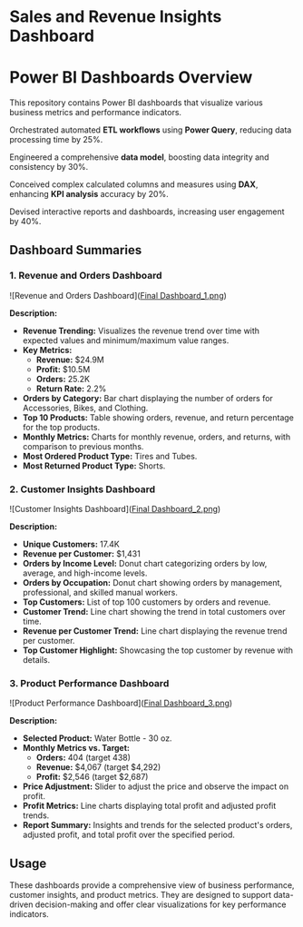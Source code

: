 # Sales and Revenue Insights Dashboard
# Power BI Dashboards Overview

This repository contains Power BI dashboards that visualize various business metrics and performance indicators.

Orchestrated automated **ETL workflows** using **Power Query**, reducing data processing time by 25%.

Engineered a comprehensive **data model**, boosting data integrity and consistency by 30%.

Conceived complex calculated columns and measures using **DAX**, enhancing **KPI analysis** accuracy by 20%.

Devised interactive reports and dashboards, increasing user engagement by 40%.

## Dashboard Summaries

### 1. Revenue and Orders Dashboard
![Revenue and Orders Dashboard]([Final Dashboard_1.png](https://github.com/VamshiKrishnaKatika/Sales-and-Revenue-Insights-Dashboard/blob/main/Final%20Dashboard_1.png))

**Description:**
- **Revenue Trending:** Visualizes the revenue trend over time with expected values and minimum/maximum value ranges.
- **Key Metrics:**
  - **Revenue:** $24.9M
  - **Profit:** $10.5M
  - **Orders:** 25.2K
  - **Return Rate:** 2.2%
- **Orders by Category:** Bar chart displaying the number of orders for Accessories, Bikes, and Clothing.
- **Top 10 Products:** Table showing orders, revenue, and return percentage for the top products.
- **Monthly Metrics:** Charts for monthly revenue, orders, and returns, with comparison to previous months.
- **Most Ordered Product Type:** Tires and Tubes.
- **Most Returned Product Type:** Shorts.

### 2. Customer Insights Dashboard
![Customer Insights Dashboard]([Final Dashboard_2.png](https://github.com/VamshiKrishnaKatika/Sales-and-Revenue-Insights-Dashboard/blob/main/Final%20Dashboard_2.png))

**Description:**
- **Unique Customers:** 17.4K
- **Revenue per Customer:** $1,431
- **Orders by Income Level:** Donut chart categorizing orders by low, average, and high-income levels.
- **Orders by Occupation:** Donut chart showing orders by management, professional, and skilled manual workers.
- **Top Customers:** List of top 100 customers by orders and revenue.
- **Customer Trend:** Line chart showing the trend in total customers over time.
- **Revenue per Customer Trend:** Line chart displaying the revenue trend per customer.
- **Top Customer Highlight:** Showcasing the top customer by revenue with details.

### 3. Product Performance Dashboard
![Product Performance Dashboard]([Final Dashboard_3.png](https://github.com/VamshiKrishnaKatika/Sales-and-Revenue-Insights-Dashboard/blob/main/Final%20Dashborad_3.png))

**Description:**
- **Selected Product:** Water Bottle - 30 oz.
- **Monthly Metrics vs. Target:**
  - **Orders:** 404 (target 438)
  - **Revenue:** $4,067 (target $4,292)
  - **Profit:** $2,546 (target $2,687)
- **Price Adjustment:** Slider to adjust the price and observe the impact on profit.
- **Profit Metrics:** Line charts displaying total profit and adjusted profit trends.
- **Report Summary:** Insights and trends for the selected product's orders, adjusted profit, and total profit over the specified period.

## Usage

These dashboards provide a comprehensive view of business performance, customer insights, and product metrics. They are designed to support data-driven decision-making and offer clear visualizations for key performance indicators.
